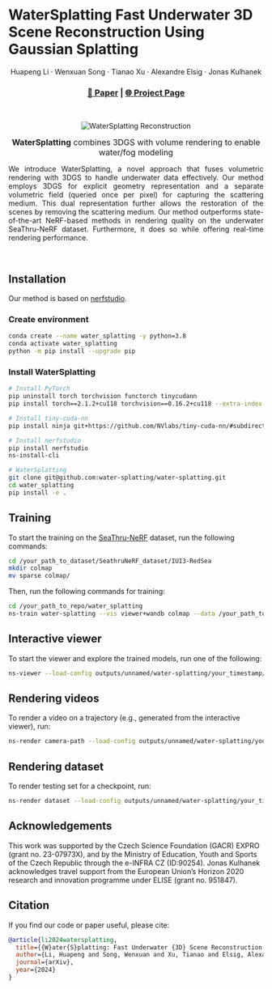 <p align="center">
    <h1>
        <span class="title-main"><span>WaterSplatting</span></span>
        <span class="title-small">Fast Underwater 3D Scene Reconstruction Using Gaussian Splatting</span>
      </h1>
  <p align="center">
    <a>Huapeng Li</a>
    ·
    <a>Wenxuan Song</a>
    ·
    <a>Tianao Xu</a>
    ·
    <a>Alexandre Elsig</a>
    ·
    <a>Jonas Kulhanek</a>
  </p>
  <h3 align="center"><a href="https://arxiv.org/pdf/2408.08206">📄 Paper</a> | <a href="https://water-splatting.github.io/">🌐 Project Page</a></h3>
  <div align="center"></div>
</p>
<br/>
<p align="center">
  <img alt="WaterSplatting Reconstruction" src=".assets/curasao.webp" />
</p>
    <p align="center" class="justify" style="font-size: 1rem;margin: 0 0 0.4rem 0; text-align-last: center">
    <strong>WaterSplatting</strong> combines 3DGS with volume rendering to enable water/fog modeling</strong>
    </p>
<p align="justify">
We introduce WaterSplatting, a novel approach that fuses volumetric rendering with 3DGS to handle underwater data effectively. 
Our method employs 3DGS for explicit geometry representation and a separate volumetric field (queried once per pixel) for capturing the scattering medium. 
This dual representation further allows the restoration of the scenes by removing the scattering medium. 
Our method outperforms state-of-the-art NeRF-based methods in rendering quality on the underwater SeaThru-NeRF dataset. 
Furthermore, it does so while offering real-time rendering performance.
</p>
<br>

## Installation

Our method is based on [nerfstudio](https://docs.nerf.studio/index.html).

### Create environment
```bash
conda create --name water_splatting -y python=3.8
conda activate water_splatting
python -m pip install --upgrade pip
```

### Install WaterSplatting

```bash
# Install PyTorch
pip uninstall torch torchvision functorch tinycudann
pip install torch==2.1.2+cu118 torchvision==0.16.2+cu118 --extra-index-url https://download.pytorch.org/whl/cu118

# Install tiny-cuda-nn
pip install ninja git+https://github.com/NVlabs/tiny-cuda-nn/#subdirectory=bindings/torch

# Install nerfstudio
pip install nerfstudio
ns-install-cli

# WaterSplatting
git clone git@github.com:water-splatting/water-splatting.git
cd water_splatting
pip install -e .
```

## Training
To start the training on the [SeaThru-NeRF]() dataset, run the following commands:
```bash
cd /your_path_to_dataset/SeathruNeRF_dataset/IUI3-RedSea
mkdir colmap
mv sparse colmap/
```

Then, run the following commands for training:
```bash
cd /your_path_to_repo/water_splatting
ns-train water-splatting --vis viewer+wandb colmap --data /your_path_to_dataset/SeathruNeRF_dataset/IUI3-RedSea --images-path images_wb
```

## Interactive viewer
To start the viewer and explore the trained models, run one of the following:
```bash
ns-viewer --load-config outputs/unnamed/water-splatting/your_timestamp/config.yml
```

## Rendering videos
To render a video on a trajectory (e.g., generated from the interactive viewer), run:
```bash
ns-render camera-path --load-config outputs/unnamed/water-splatting/your_timestamp/config.yml --camera-path-filename /your_path_to_dataset/SeathruNeRF_dataset/IUI3-RedSea/camera_paths/your_trajectory.json --output-path renders/IUI3-RedSea/water_splatting.mp4
```

## Rendering dataset
To render testing set for a checkpoint, run:
```bash
ns-render dataset --load-config outputs/unnamed/water-splatting/your_timestamp/config.yml --data /your_path_to_dataset/SeathruNeRF_dataset/IUI3-RedSea
```
</p>
</section>

## Acknowledgements
This work was supported by the Czech Science Foundation (GACR) EXPRO (grant no. 23-07973X), and by the Ministry of Education, Youth and Sports of the Czech Republic through the e-INFRA CZ (ID:90254).
Jonas Kulhanek acknowledges travel support from the European Union’s Horizon 2020 research and innovation programme under ELISE (grant no. 951847).

## Citation
If you find our code or paper useful, please cite:
```bibtex
@article{li2024watersplatting,
  title={{W}ater{S}platting: Fast Underwater {3D} Scene Reconstruction using Gaussian Splatting},
  author={Li, Huapeng and Song, Wenxuan and Xu, Tianao and Elsig, Alexandre and Kulhanek, Jonas},
  journal={arXiv},
  year={2024}
}
```
